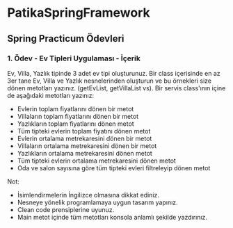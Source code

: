 # PatikaSpringFramework
## Spring Practicum Ödevleri 

### 1. Ödev - Ev Tipleri Uygulaması - İçerik
Ev, Villa, Yazlık tipinde 3 adet ev tipi oluşturunuz.
Bir class içerisinde en az 3er tane Ev, Villa ve Yazlık nesnelerinden oluşturun ve bu örnekleri size dönen metotları yazınız. (getEvList, getVillaList vs).
Bir servis class'ının içine de aşağıdaki metotları yazınız:
- Evlerin toplam fiyatlarını dönen bir metot
- Villaların toplam fiyatlarını dönen bir metot
- Yazlıkların toplam fiyatlarını dönen metot
- Tüm tipteki evlerin toplam fiyatını dönen metot
- Evlerin ortalama metrekaresini dönen bir metot
- Villaların ortalama metrekaresini dönen bir metot
- Yazlıkların ortalama metrekaresini dönen metot
- Tüm tipteki evlerin ortalama metrekaresini dönen metot
- Oda ve salon sayısına göre tüm tipteki evleri filtreleyip dönen metot

Not:

- İsimlendirmelerin İngilizce olmasına dikkat ediniz.
- Nesneye yönelik programlamaya uygun tasarım yapınız.
- Clean code prensiplerine uyunuz.
- Main metot içinde tüm metotları konsola anlamlı şekilde yazdırınız.
